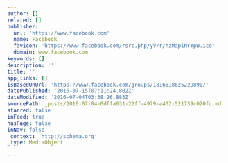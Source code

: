 ```yaml
---
author: []
related: []
publisher:
  url: 'https://www.facebook.com'
  name: Facebook
  favicon: 'https://www.facebook.com/rsrc.php/yV/r/hzMapiNYYpW.ico'
  domain: www.facebook.com
keywords: []
description: ''
title: ''
app_links: []
isBasedOnUrl: 'https://www.facebook.com/groups/1816618625229890/'
datePublished: '2016-07-15T07:11:24.802Z'
dateModified: '2016-07-04T03:38:26.883Z'
sourcePath: _posts/2016-07-04-0dffa631-22ff-4979-a402-521739c020fc.md
starred: false
inFeed: true
hasPage: false
inNav: false
_context: 'http://schema.org'
_type: MediaObject

---
```

